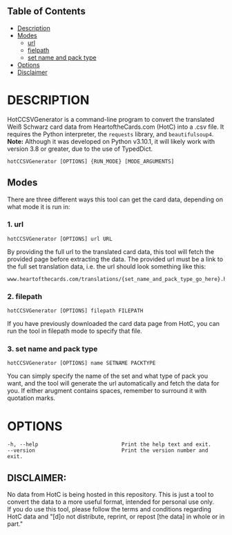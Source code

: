 ## Table of Contents
* [Description](#description)
* [Modes](#modes)
  * [url](#url)
  * [fielpath](#filepath)
  * [set name and pack type](#set-name-and-pack-type)
* [Options](#options)
* [Disclaimer](#disclaimer)

# DESCRIPTION
HotCCSVGenerator is a command-line program to convert the translated Weiß Schwarz card data from HeartoftheCards.com (HotC) into a .csv file. It requires the Python interpreter, the `requests` library, and `beautifulsoup4`\.  
**Note:** Although it was developed on Python v3.10.1, it will likely work with version 3.8 or greater, due to the use of TypedDict.

```
hotCCSVGenerator [OPTIONS] {RUN_MODE} [MODE_ARGUMENTS]
```

## Modes
There are three different ways this tool can get the card data, depending on what mode it is run in:

### 1. url
```
hotCCSVGenerator [OPTIONS] url URL
```
By providing the full url to the translated card data, this tool will fetch the provided page before extracting the data. The provided url must be a link to the full set translation data, i.e. the url should look something like this:
```
www.heartofthecards.com/translations/{set_name_and_pack_type_go_here}.html
```

### 2. filepath
```
hotCCSVGenerator [OPTIONS] filepath FILEPATH
```
If you have previously downloaded the card data page from HotC, you can run the tool in filepath mode to specify that file.
### 3. set name and pack type
```
hotCCSVGenerator [OPTIONS] name SETNAME PACKTYPE
```
You can simply specify the name of the set and what type of pack you want, and the tool will generate the url automatically and fetch the data for you. If either arugment contains spaces, remember to surround it with quotation marks.

# OPTIONS
```
-h, --help                           Print the help text and exit.
--version                            Print the version number and exit.
```

## DISCLAIMER: 
No data from HotC is being hosted in this repository. This is just a tool to convert the data to a more useful format, intended for personal use only.  
If you do use this tool, please follow the terms and conditions regarding HotC data and "\[d]o not distribute, reprint, or repost \[the data] in whole or in part."